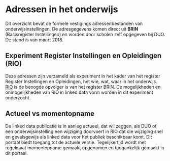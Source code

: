 # Adressen in het onderwijs
Dit overzicht bevat de formele vestigings adressenbestanden van onderwijsinstellingen. De adresgegevens komen direct uit **BRIN** (Basisregister Instellingen) en worden door scholen zelf opgegeven bij DUO.  De stand is van maart 2018.
## Experiment Register Instellingen en Opleidingen (RIO)
Deze adressen zijn verzameld als experiment in het kader van het register Register Instellingen en Opleidingen, het wie, wat, waar in het onderwijs. [RIO](https://www.rio-onderwijs.nl/wat-is-rio) is de  beoogde opvolger is van het register BRIN. De mogelijkheden en onmogelijkheden van RIO in linked data vorm worden in dit experiment onderzocht.
## Actueel vs momentopname
De linked data publicatie is in aanleg actueel, dat wil zeggen, als DUO of een onderwijsinstelling een wijziging doorvoert in RIO dat die wijziging  snel en gevalsgewijs als linked data voor het publiek beschikbaar komt. Dit portaal biedt toegang tot de actuele versie. Tegelijkertijd wordt met regelmaat momentopname gemaakt opgenomen en toegankelijk gemaakt in dit portaal.
